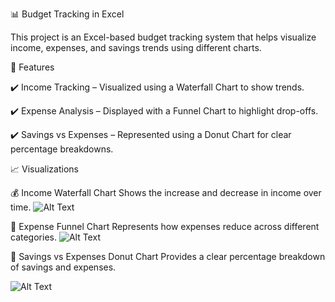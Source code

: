 📊 Budget Tracking in Excel

This project is an Excel-based budget tracking system that helps visualize income, expenses, and savings trends using different charts.

📌 Features

✔️ Income Tracking – Visualized using a Waterfall Chart to show trends.

✔️ Expense Analysis – Displayed with a Funnel Chart to highlight drop-offs.

✔️ Savings vs Expenses – Represented using a Donut Chart for clear percentage breakdowns.



📈 Visualizations

💰 Income Waterfall Chart
Shows the increase and decrease in income over time.
![Alt Text](image_path)


💸 Expense Funnel Chart
Represents how expenses reduce across different categories.
![Alt Text](image_path)

🏦 Savings vs Expenses Donut Chart
Provides a clear percentage breakdown of savings and expenses.

![Alt Text](image_path)



